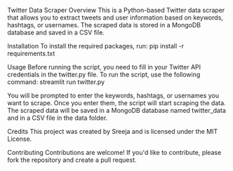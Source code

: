 Twitter Data Scraper
Overview
This is a Python-based Twitter data scraper that allows you to extract tweets and user information based on keywords, hashtags, or usernames. The scraped data is stored in a MongoDB database and saved in a CSV file.

Installation
To install the required packages, run:
pip install -r requirements.txt

Usage
Before running the script, you need to fill in your Twitter API credentials in the twitter.py file.
To run the script, use the following command:
streamlit run twitter.py

You will be prompted to enter the keywords, hashtags, or usernames you want to scrape. Once you enter them, the script will start scraping the data.
The scraped data will be saved in a MongoDB database named twitter_data and in a CSV file in the data folder.

Credits
This project was created by Sreeja and is licensed under the MIT License.

Contributing
Contributions are welcome! If you'd like to contribute, please fork the repository and create a pull request.
